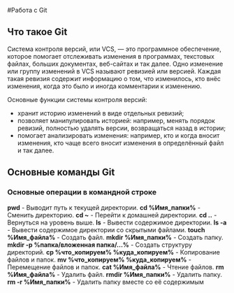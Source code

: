 #Работа с Git

## Что такое Git

Система контроля версий, или VCS, — это программное обеспечение, которое помогает отслеживать изменения в программах, текстовых файлах, больших документах, веб-сайтах и так далее. 
Одно изменение или группу изменений в VCS называют ревизией или версией. Каждая такая ревизия содержит информацию о том, что изменилось, кто внёс изменения, когда это было и иногда комментарии к изменению.

Основные функции системы контроля версий:

* хранит историю изменений в виде отдельных ревизий;
* позволяет манипулировать историей: например, менять порядок ревизий, полностью удалять версии, возвращаться назад в истории;
* помогает анализировать изменения: например, кто и когда вносит изменения, кто чаще всего вносит изменения в определённый файл и так далее.

## Основные команды Git

### Основные операции в командной строке

**pwd** - Выводит путь к текущей директории.
**cd %Имя_папки%** - Сменить директорию.
**cd ~** - Перейти к домашней директории.
**cd ..** - Вернуться на уровень выше.
**ls** - Вывести содержимое директории.
**ls -a** - Вывести содержимое директории со скрытыми файлами.
**touch %Имя_файла%** - Создать файл.
**mkdir %Имя_папки%** - Создать папку.
**mkdir -p %папка/вложенная папка/...%** - Создать структуру директорий.
**cp %что_копируем% %куда_копируем%** - Копирование файлов и папок.
**mv %что_копируем% %куда_копируем%** - Перемещение файлов и папок.
**cat %Имя_файла%** - Чтение файлов.
**rm %Имя_файла%** - Удалить файл.
**rmdir %Имя_папки%** - Удалить папку.
**rm -r %Имя_папки%** - Удалить папку вместе со её содержимым

